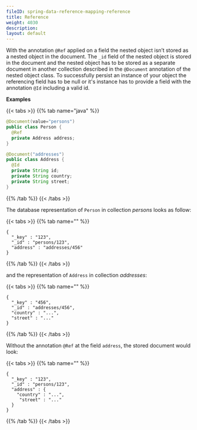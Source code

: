 ```yaml
---
fileID: spring-data-reference-mapping-reference
title: Reference
weight: 4030
description: 
layout: default
---
```

With the annotation `@Ref` applied on a field the nested object isn’t stored as a nested object in the document. The `_id` field of the nested object is stored in the document and the nested object has to be stored as a separate document in another collection described in the `@Document` annotation of the nested object class. To successfully persist an instance of your object the referencing field has to be null or it's instance has to provide a field with the annotation `@Id` including a valid id.

**Examples**

{{< tabs >}}
{{% tab name="java" %}}
```java
@Document(value="persons")
public class Person {
  @Ref
  private Address address;
}

@Document("addresses")
public class Address {
  @Id
  private String id;
  private String country;
  private String street;
}
```
{{% /tab %}}
{{< /tabs >}}

The database representation of `Person` in collection _persons_ looks as follow:

{{< tabs >}}
{{% tab name="" %}}
```
{
  "_key" : "123",
  "_id" : "persons/123",
  "address" : "addresses/456"
}
```
{{% /tab %}}
{{< /tabs >}}

and the representation of `Address` in collection _addresses_:

{{< tabs >}}
{{% tab name="" %}}
```
{
  "_key" : "456",
  "_id" : "addresses/456",
  "country" : "...",
  "street" : "..."
}
```
{{% /tab %}}
{{< /tabs >}}

Without the annotation `@Ref` at the field `address`, the stored document would look:

{{< tabs >}}
{{% tab name="" %}}
```
{
  "_key" : "123",
  "_id" : "persons/123",
  "address" : {
    "country" : "...",
     "street" : "..."
  }
}
```
{{% /tab %}}
{{< /tabs >}}
